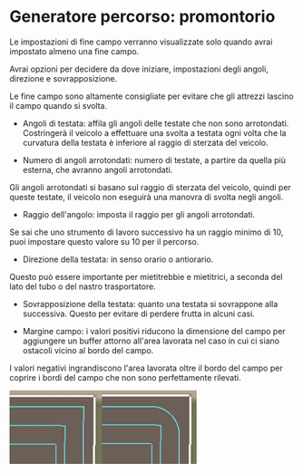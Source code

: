 # Generatore percorso: promontorio

  
  
Le impostazioni di fine campo verranno visualizzate solo quando avrai impostato almeno una fine campo.  
  
Avrai opzioni per decidere da dove iniziare, impostazioni degli angoli, direzione e sovrapposizione.  
  
Le fine campo sono altamente consigliate per evitare che gli attrezzi lascino il campo quando si svolta.  
  


  
  
    
- Angoli di testata: affila gli angoli delle testate che non sono arrotondati. Costringerà il veicolo a effettuare una svolta a testata ogni volta che la curvatura della testata è inferiore al raggio di sterzata del veicolo.  
  
    
- Numero di angoli arrotondati: numero di testate, a partire da quella più esterna, che avranno angoli arrotondati.   
  
Gli angoli arrotondati si basano sul raggio di sterzata del veicolo, quindi per queste testate, il veicolo non eseguirà una manovra di svolta negli angoli.  
  
    
- Raggio dell'angolo: imposta il raggio per gli angoli arrotondati.   
  
Se sai che uno strumento di lavoro successivo ha un raggio minimo di 10, puoi impostare questo valore su 10 per il percorso.  
  
    
- Direzione della testata: in senso orario o antiorario.   
  
Questo può essere importante per mietitrebbie e mietitrici, a seconda del lato del tubo o del nastro trasportatore.  
  
    
- Sovrapposizione della testata: quanto una testata si sovrappone alla successiva. Questo per evitare di perdere frutta in alcuni casi.   
  
    
- Margine campo: i valori positivi riducono la dimensione del campo per aggiungere un buffer attorno all'area lavorata nel caso in cui ci siano ostacoli vicino al bordo del campo.   
  
I valori negativi ingrandiscono l'area lavorata oltre il bordo del campo per coprire i bordi del campo che non sono perfettamente rilevati.  
  


![Image](../assets/images/sharproundcorner_0_0_330_130.png)

